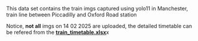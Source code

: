This data set contains the train imgs captured using yolo11 in Manchester, train line between Piccadilly and Oxford Road station

Notice, **not all** imgs on 14 02 2025 are uploaded, the detailed timetable can be refered from the [**train_timetable.xlsx**](../train_timetable.xlsx)x
